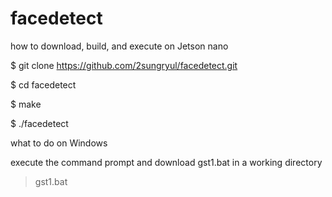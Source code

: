 # facedetect
how to download, build, and execute on Jetson nano

$ git clone https://github.com/2sungryul/facedetect.git

$ cd facedetect

$ make

$ ./facedetect

what to do on Windows

execute the command prompt and download gst1.bat in a working directory

> gst1.bat

